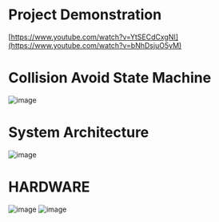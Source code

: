 # Project Demonstration
[https://www.youtube.com/watch?v=YtSECdCxgNI](https://www.youtube.com/watch?v=bNhDsjuO5yM)

# Collision Avoid State Machine
![image](https://github.com/user-attachments/assets/072aacff-9424-42d9-97dc-67d0ec1ceefb)



# System Architecture
![image](https://github.com/user-attachments/assets/86e0336e-a409-42e2-8c5e-451bfcc9e258)


# HARDWARE
![image](https://github.com/user-attachments/assets/7fce1727-531e-42d6-9f99-e591cd3c236d) ![image](https://github.com/user-attachments/assets/787fef03-fbab-4714-bddc-4e970117b7ab)



